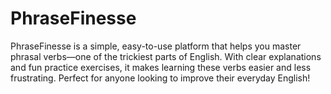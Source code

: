 # PhraseFinesse

PhraseFinesse is a simple, easy-to-use platform that helps you master phrasal verbs—one of the trickiest parts of English. With clear explanations and fun practice exercises, it makes learning these verbs easier and less frustrating. Perfect for anyone looking to improve their everyday English!

